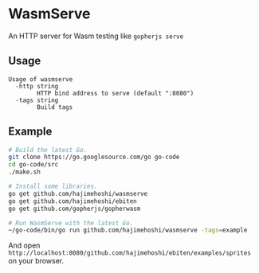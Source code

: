 # WasmServe

An HTTP server for Wasm testing like `gopherjs serve`

## Usage

```
Usage of wasmserve
  -http string
        HTTP bind address to serve (default ":8080")
  -tags string
        Build tags
```

## Example

```sh
# Build the latest Go.
git clone https://go.googlesource.com/go go-code
cd go-code/src
./make.sh

# Install some libraries.
go get github.com/hajimehoshi/wasmserve
go get github.com/hajimehoshi/ebiten
go get github.com/gopherjs/gopherwasm

# Run WasmServe with the latest Go.
~/go-code/bin/go run github.com/hajimehoshi/wasmserve -tags=example
```

And open `http://localhost:8080/github.com/hajimehoshi/ebiten/examples/sprites` on your browser.
